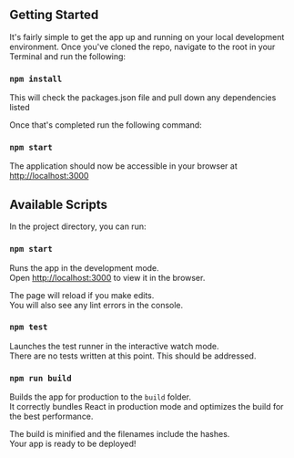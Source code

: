 ## Getting Started

It's fairly simple to get the app up and running on your local development environment. Once you've cloned the repo, navigate to the root in your Terminal and run the following:

### `npm install`

This will check the packages.json file and pull down any dependencies listed

Once that's completed run the following command:

### `npm start`

The application should now be accessible in your browser at [http://localhost:3000](http://localhost:3000)


## Available Scripts

In the project directory, you can run:

### `npm start`

Runs the app in the development mode.<br>
Open [http://localhost:3000](http://localhost:3000) to view it in the browser.

The page will reload if you make edits.<br>
You will also see any lint errors in the console.

### `npm test`

Launches the test runner in the interactive watch mode.<br>
There are no tests written at this point. This should be addressed.

### `npm run build`

Builds the app for production to the `build` folder.<br>
It correctly bundles React in production mode and optimizes the build for the best performance.

The build is minified and the filenames include the hashes.<br>
Your app is ready to be deployed!
